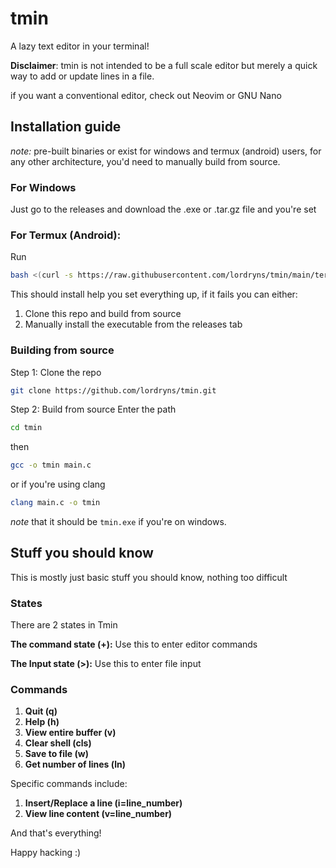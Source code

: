 # tmin
A lazy text editor in your terminal!

**Disclaimer**: tmin is not intended to be a full scale editor but merely a quick way to add or update lines in a file.

if you want a conventional editor, check out Neovim or GNU Nano


## Installation guide

*note:* pre-built binaries or exist for windows and termux (android) users, for any other architecture, you'd need to manually build from source.

### For Windows 
Just go to the releases and download the .exe or .tar.gz file and you're set

### For Termux (Android):
Run 

```bash 
bash <(curl -s https://raw.githubusercontent.com/lordryns/tmin/main/termux_install.sh)
```

This should install help you set everything up, if it fails you can either:

1. Clone this repo and build from source 
2. Manually install the executable from the releases tab

### Building from source 
Step 1: Clone the repo 

```bash 
git clone https://github.com/lordryns/tmin.git
```

Step 2: Build from source 
Enter the path
```bash 
cd tmin
```
then
```bash 
gcc -o tmin main.c
```

or if you're using clang 
```bash 
clang main.c -o tmin
```

*note* that it should be `tmin.exe` if you're on windows.


## Stuff you should know 

This is mostly just basic stuff you should know, nothing too difficult 

### States 

There are 2 states in Tmin

**The command state (+):**
    Use this to enter editor commands

**The Input state (>):** 
    Use this to enter file input 

### Commands 
1. **Quit (q)**
2. **Help (h)**
3. **View entire buffer (v)**
4. **Clear shell (cls)**
5. **Save to file (w)**
6. **Get number of lines (ln)**

Specific commands include:
1. **Insert/Replace a line (i=line_number)**
2. **View line content (v=line_number)**

And that's everything!

Happy hacking :)
